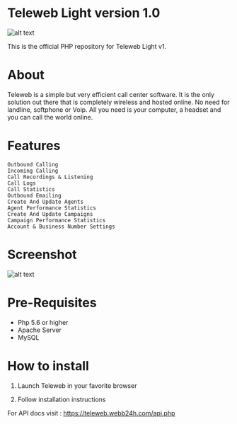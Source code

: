# Teleweb Light version 1.0
![alt text](https://github.com/webb24h/teleweb/blob/master/teleweb_info_2.png)


This is the official PHP repository for Teleweb Light v1.


# About

Teleweb is a simple but very efficient call center software. It is the only solution out there that is completely wireless and hosted online. No need for landline, softphone or Voip. All you need is your computer, a headset and you can call the world online. 

# Features
    Outbound Calling
    Incoming Calling
    Call Recordings & Listening
    Call Logs
    Call Statistics
    Outbound Emailing
    Create And Update Agents
    Agent Performance Statistics
    Create And Update Campaigns
    Campaign Performance Statistics
    Account & Business Number Settings


# Screenshot
![alt text](https://a.fsdn.com/con/app/proj/teleweb-light-v1/screenshots/webb24h_screenshot_call_Center.png/max/max/1)


# Pre-Requisites
- Php 5.6 or higher
- Apache Server 
- MySQL


# How to install

1. Launch Teleweb in your favorite browser

2. Follow installation instructions

For API docs visit : https://teleweb.webb24h.com/api.php

